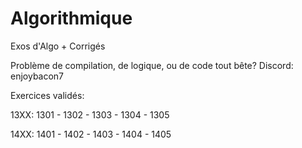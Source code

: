 # Algorithmique
Exos d'Algo + Corrigés

Problème de compilation, de logique, ou de code tout bête?
Discord: enjoybacon7

Exercices validés:

13XX:
  1301 - 1302 - 1303 - 1304 - 1305

14XX:
  1401 - 1402 - 1403 - 1404 - 1405

